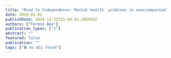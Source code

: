 ```yaml
---
title: "Road to Independence: Mental health  problems in unaccompanied refugee  minors"
date: 2019-01-01
publishDate: 2019-12-22T21:44:43.285956Z
authors: ["Tormod Bøe"]
publication_types: ["1"]
abstract: ""
featured: false
publication: ""
tags: ["⛔ no doi found"]
---
```


